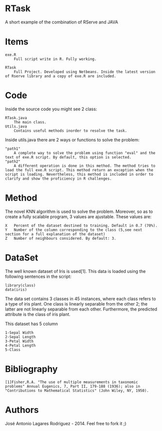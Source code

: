 RTask
=====

A short example of the combination of RServe and JAVA

Items
=====
	exe.R
		Full script write in R. Fully working.

	RTask
		Full Project. Developed using Netbeans. Inside the latest version of Rserve library and a copy of exe.R are included.
		
Code
====
Inside the source code you might see 2 class:

	RTask.java
		The main class.
	Utils.java
		Contains useful methods inorder to resolve the task.
		
Inside utils.java there are 2 ways or functions to solve the problem:

	"path1"
		A complete way to solve the problem using function "eval" and the text of exe.R script. By default, this option is selected.
	"path2"
		A different operation is done in this method. The method tries to load the full exe.R script. This method return an exception when the script is loading. Nevertheless, this method is included in order to clarify and show the proficiency in R challenges.

Method
======
The novel KNN algorithm is used to solve the problem. Moreover, so as to create a fully scalable program, 3 values are ajustable. These values are:

	X	Percent of the dataset destined to training. Default in 0.7 (70%).
	Y	Number of the column corresponding to the class (5,see next section for a full explanation of the dataset)
	Z	Number of neighbours considered. By default: 3.
		
DataSet 
======= 
The well known dataset of Iris is used[1]. This data is loaded using the following sentences in the script:

	library(class)
	data(iris)

The data set contains 3 classes in 45 instances, where each class refers to a type of iris plant. One class is linearly separable from the other 2; the latter are not linearly separable from each other. Furthermore, the predicted attribute is the class of iris plant. 

This dataset has 5 column

	1-Sepal Width
	2-Sepal Length
	3-Petal Width
	4-Petal Length
	5-Class
	
Bibliography
============
	[1]Fisher,R.A. "The use of multiple measurements in taxonomic problems" Annual Eugenics, 7, Part II, 179-188 (1936); also in "Contributions to Mathematical Statistics" (John Wiley, NY, 1950).
	
Authors 
=======
José Antonio Lagares Rodriguez - 2014. Feel free to fork it ;)
